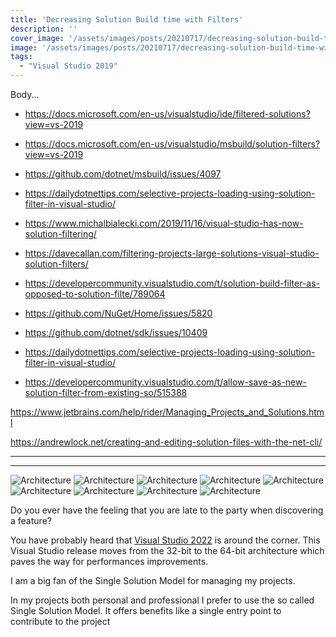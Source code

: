 ```yaml
---
title: 'Decreasing Solution Build time with Filters'
description: ''
cover_image: '/assets/images/posts/20210717/decreasing-solution-build-time-with-filters/cover_image.png'
image: '/assets/images/posts/20210717/decreasing-solution-build-time-with-filters/cover_image.png'
tags:
  - "Visual Studio 2019"
---
```


Body...

- https://docs.microsoft.com/en-us/visualstudio/ide/filtered-solutions?view=vs-2019
- https://docs.microsoft.com/en-us/visualstudio/msbuild/solution-filters?view=vs-2019
- https://github.com/dotnet/msbuild/issues/4097

- https://dailydotnettips.com/selective-projects-loading-using-solution-filter-in-visual-studio/
- https://www.michalbialecki.com/2019/11/16/visual-studio-has-now-solution-filtering/
- https://davecallan.com/filtering-projects-large-solutions-visual-studio-solution-filters/


- https://developercommunity.visualstudio.com/t/solution-build-filter-as-opposed-to-solution-filte/789064
- https://github.com/NuGet/Home/issues/5820
- https://github.com/dotnet/sdk/issues/10409
- https://dailydotnettips.com/selective-projects-loading-using-solution-filter-in-visual-studio/

- https://developercommunity.visualstudio.com/t/allow-save-as-new-solution-filter-from-existing-so/515388

https://www.jetbrains.com/help/rider/Managing_Projects_and_Solutions.html

https://andrewlock.net/creating-and-editing-solution-files-with-the-net-cli/

---

---


![Architecture](/assets/images/posts/20210717/decreasing-solution-build-time-with-filters/001_vs2019_sln_all_projects.png)
![Architecture](/assets/images/posts/20210717/decreasing-solution-build-time-with-filters/002_vs2019_sln_unload_projects.png)
![Architecture](/assets/images/posts/20210717/decreasing-solution-build-time-with-filters/003_vs2019_sln_save_filter_001.png)
![Architecture](/assets/images/posts/20210717/decreasing-solution-build-time-with-filters/004_vs2019_sln_reload_project_dependencies.png)
![Architecture](/assets/images/posts/20210717/decreasing-solution-build-time-with-filters/005_vs2019_sln_save_filter_002.png)
![Architecture](/assets/images/posts/20210717/decreasing-solution-build-time-with-filters/006_vs2019_sln_save_filter_003.png)
![Architecture](/assets/images/posts/20210717/decreasing-solution-build-time-with-filters/007_vs2019_slnf_project_overview.png)
![Architecture](/assets/images/posts/20210717/decreasing-solution-build-time-with-filters/008_vs2019_slnf_add_existing_project.png)
![Architecture](/assets/images/posts/20210717/decreasing-solution-build-time-with-filters/009_vs2019_slnf_update_solution_filter.png)










Do you ever have the feeling that you are late to the party when discovering a feature?




You have probably heard that [Visual Studio 2022](https://devblogs.microsoft.com/visualstudio/visual-studio-2022-preview-1-now-available) is around the corner. This Visual Studio release moves from the 32-bit to the 64-bit architecture which paves the way for performances improvements. 

I am a big fan of the Single Solution Model for managing my projects. 

In my projects both personal and professional I prefer to use the so called Single Solution Model. It offers benefits like a single entry point to contribute to the project



